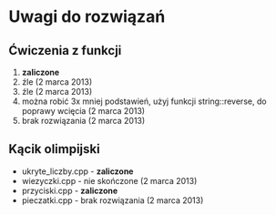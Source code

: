 # Uwagi do rozwiązań

## Ćwiczenia z funkcji

1. **zaliczone**
2. źle (2 marca 2013)
3. źle (2 marca 2013)
4. można robić 3x mniej podstawień, użyj funkcji string::reverse, do poprawy wcięcia (2 marca 2013)
5. brak rozwiązania (2 marca 2013)

## Kącik olimpijski

* ukryte_liczby.cpp - **zaliczone**
* wiezyczki.cpp - nie skończone (2 marca 2013)
* przyciski.cpp - **zaliczone**
* pieczatki.cpp - brak rozwiązania (2 marca 2013)
